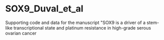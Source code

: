 # SOX9_Duval_et_al
Supporting code and data for the manuscript "SOX9 is a driver of a stem-like transcriptional state and platinum resistance in high-grade serous ovarian cancer
